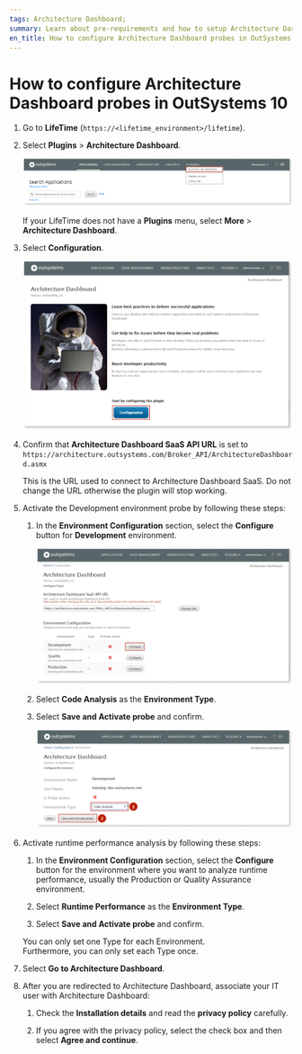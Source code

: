 ```yaml
---
tags: Architecture Dashboard;
summary: Learn about pre-requirements and how to setup Architecture Dashboard.
en_title: How to configure Architecture Dashboard probes in OutSystems 10
---
```



# How to configure Architecture Dashboard probes in OutSystems 10

1. Go to **LifeTime** (`https://<lifetime_environment>/lifetime`).

1. Select **Plugins** \> **Architecture Dashboard**.

    ![Plugin.PNG](images/setup-plugin-lt.png)

    <div class="info" markdown="1">

    If your LifeTime does not have a **Plugins** menu, select **More** \> **Architecture Dashboard**.

    </div>

1. Select **Configuration**.

    ![Configuration.PNG](images/setup-plugin-configuration-lt.png)

1. Confirm that **Architecture Dashboard SaaS API URL** is set to `https://architecture.outsystems.com/Broker_API/ArchitectureDashboard.asmx`

    <div class="info" markdown="1">
    This is the URL used to connect to Architecture Dashboard SaaS.
    Do not change the URL otherwise the plugin will stop working.
    </div>

1. Activate the Development environment probe by following these steps:

    1. In the **Environment Configuration** section, select the **Configure** button for **Development** environment.

        ![Env_Configuration.PNG](images/setup-development-probe-01-lt.png)

    1. Select **Code Analysis** as the **Environment Type**.

    1. Select **Save and Activate probe** and confirm.

        ![Env_Configuration_2.PNG](images/setup-development-probe-02-lt.png)

1. Activate runtime performance analysis by following these steps:

    1. In the **Environment Configuration** section, select the **Configure** button for the environment where you want to analyze runtime performance, usually the Production or Quality Assurance environment.

    1. Select **Runtime Performance** as the **Environment Type**.

    1. Select **Save and Activate probe** and confirm.

    <div class="info" markdown="1">

    You can only set one Type for each Environment.  
    Furthermore, you can only set each Type once.

    </div>

1. Select **Go to Architecture Dashboard**.

1. After you are redirected to Architecture Dashboard, associate your IT user with Architecture Dashboard:

    1. Check the **Installation details** and read the **privacy policy** carefully.

    1. If you agree with the privacy policy, select the check box and then select **Agree and continue**.
